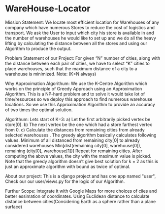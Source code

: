# WareHouse-Locator

Mission Statement:
  We locate most efficient location for Warehouses of any company which have numerous Stores to reduce the cost of logistics and transport.
  We ask the User to input which city his store is available in and the number of warehouses he would like to set up and we do all the heavy lifting by calculating the distance between all the stores and using our Algorithm to produce the output.

Problem Statement of our Project:
  For given “N” number of cities, along with the distance between each pair of cities, we have to select “K” cities to place warehouses,
  such that the maximum distance of a city to a warehouse is minimized.
  Note: (K<N always)

Why Approximation Algorithum:
  We use the K-Centre Algorithm which works on the principle of Greedy Approach using an Approximation Algorithm.
  This is a NP-hard problem and to solve it would take lot of time/resources so we deploy this approach to find numerous warehouse locations.
  So we use this Approximation Algorithm to provide an accuracy of two times the optimal solution.
  
Algorithum:
    Lets start of K=3:
    a) Let the first arbitrarily picked vertex be store[0]. 
    b) The next vertex be the one which had a store farthest vertex from 0. 
    c) Calculate the distances from remaining cities from already selected warehouses . The greedy algorithm basically calculates following values. 
            Minimum of all distanced from remaining city[0] to already considered warehouses 
            Min[dist(remaining city[0], warehouse[0]), remaining (city[0], warehouse[1])]
            Repeat for remaining cities.
            After computing the above values, the city with the maximum value is picked. 
    Note that the greedy algorithm doesn’t give best solution for k = 2 as this is just an approximate algorithm with bound as twice of optimal. 

About our project:
  This is a django project and has one app named "user",
  Check our our user/views.py for the logic of our Algorithm.

Furthur Scope:
  Integrate it with Google Maps for more choices of ciies and better essimation of coordinates.
  Using  Euclidean distance to calculate distance between cities(Considering Earth as a sphere rather than a plane surface)
 
